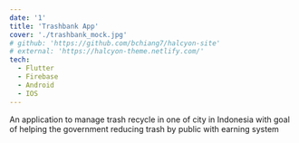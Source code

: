 ```yaml
---
date: '1'
title: 'Trashbank App'
cover: './trashbank_mock.jpg'
# github: 'https://github.com/bchiang7/halcyon-site'
# external: 'https://halcyon-theme.netlify.com/'
tech:
  - Flutter
  - Firebase
  - Android
  - IOS
---
```


An application to manage trash recycle in one of city in Indonesia with goal of helping the government reducing trash by public with earning system
